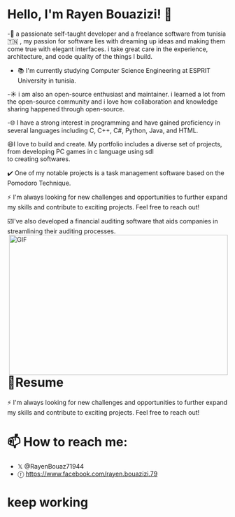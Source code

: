 
# Hello, I'm Rayen Bouazizi! 👋

-🚀 a passionate self-taught  developer and a freelance software  from tunisia  🇹🇳 , my passion for software lies with dreaming up ideas and making them come true with elegant interfaces. i take great care in the experience, architecture, and code quality of the things I build.

- 📚 I'm currently studying Computer Science Engineering at ESPRIT University in tunisia.
  
-☀️ i am also an open-source enthusiast and maintainer. i learned a lot from the open-source community and i love how collaboration and knowledge sharing happened through open-source.

-🌐 I have a strong interest  in programming and have gained proficiency in several languages including C, C++, C#, Python, Java, and HTML.

😄I love to build and create. My portfolio includes a diverse set of projects, from developing PC games in c language using sdl  
to creating softwares.

✔️  One of my notable projects is a task management software based on the Pomodoro Technique.

⚡ I'm always looking for new challenges and opportunities to further expand my skills and contribute  to exciting projects. Feel free to reach out!

☑️I've also developed a financial auditing software that aids companies in streamlining their auditing processes.
<img align="right" alt="GIF" 
src="https://github.com/rayen-feb/rayen-feb/assets/131598929/3f1ca225-abb3-4978-aa4a-a3edb85fc65c"
width="500" height="320" />


 # 📑Resume 

 ⚡ I'm always looking for new challenges and opportunities to further expand my skills and contribute  to exciting projects. Feel free to reach out!
 
 # 📫 How to reach me: 
 - 𝕏   @RayenBouaz71944  
 - ⓕ  https://www.facebook.com/rayen.bouazizi.79 

# keep working


